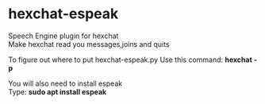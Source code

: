 # hexchat-espeak
Speech Engine plugin for hexchat<br>
Make hexchat read you messages,joins and quits<br>
<p>
To figure out where to put hexchat-espeak.py
Use this command: <b>hexchat -p</b>
</p>
You will also need to install espeak<br>
Type: <b>sudo apt install espeak</b>
